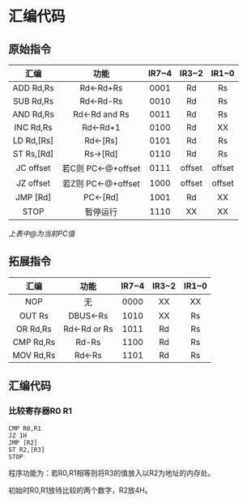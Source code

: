# 汇编代码

## 原始指令

|    汇编    |        功能        | IR7~4 | IR3~2  | IR1~0  |
| :--------: | :----------------: | :---: | :----: | :----: |
| ADD Rd,Rs  |     Rd<-Rd+Rs      | 0001  |   Rd   |   Rs   |
| SUB Rd,Rs  |     Rd<-Rd-Rs      | 0010  |   Rd   |   Rs   |
| AND Rd,Rs  |   Rd<-Rd and Rs    | 0011  |   Rd   |   Rs   |
| INC Rd,Rs  |      Rd<-Rd+1      | 0100  |   Rd   |   XX   |
| LD Rd,[Rs] |      Rd<-[Rs]      | 0101  |   Rd   |   Rs   |
| ST Rs,[Rd] |      Rs->[Rd]      | 0110  |   Rd   |   Rs   |
| JC offset  | 若C则 PC<-@+offset | 0111  | offset | offset |
| JZ offset  | 若Z则 PC<-@+offset | 1000  | offset | offset |
|  JMP [Rd]  |      PC<-[Rd]      | 1001  |   Rd   |   XX   |
|    STOP    |      暂停运行      | 1110  |   XX   |   XX   |

*上表中@为当前PC值*

## 拓展指令

|   汇编    |   功能   | IR7~4 | IR3~2 | IR1~0 |
| :-------: | :------: | :---: | :---: | :---: |
|    NOP    |    无    | 0000  |  XX   |  XX   |
|  OUT Rs   | DBUS<-Rs | 1010  |  XX   |  Rs   |
| OR Rd,Rs |  Rd<-Rd or Rs   | 1011 | Rd | Rs |
| CMP Rd,Rs |  Rd-Rs   | 1100 | Rd | Rs |
| MOV Rd,Rs | Rd<-Rs | 1101 | Rd | Rs |



## 汇编代码

### 比较寄存器R0 R1

```
CMP R0,R1
JZ 1H
JMP [R2]
ST R2,[R3]
STOP
```

程序功能为：若R0,R1相等则将R3的值放入以R2为地址的内存处。

初始时R0,R1放待比较的两个数字，R2放4H。

